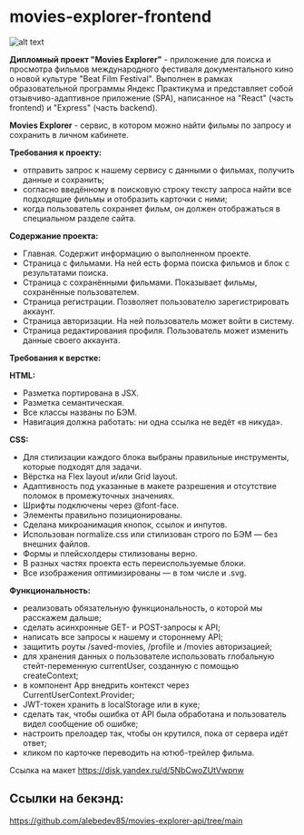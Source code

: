 # movies-explorer-frontend

![alt text](./opera_m6y0aE2P0o.gif)

<b>Дипломный проект "Movies Explorer"</b> - приложение для поиска и просмотра фильмов международного фестиваля документального кино о новой культуре "Beat Film Festival". Выполнен в рамках образовательной программы Яндекс Практикума и представляет собой отзывчиво-адаптивное приложение (SPA), написанное на "React" (часть frontend) и "Express" (часть backend).

<b>Movies Explorer</b> - сервис, в котором можно найти фильмы по запросу и сохранить в личном кабинете.

<b>Требования к проекту:</b>

* отправить запрос к нашему сервису с данными о фильмах, получить данные и сохранить;
* согласно введённому в поисковую строку тексту запроса найти все подходящие фильмы и отобразить карточки с ними;
* когда пользователь сохраняет фильм, он должен отображаться в специальном разделе сайта.

<b>Содержание проекта:</b>

* Главная. Содержит информацию о выполненном проекте.
* Страница с фильмами. На ней есть форма поиска фильмов и блок с результатами поиска.
* Страница с сохранёнными фильмами. Показывает фильмы, сохранённые пользователем.
* Страница регистрации. Позволяет пользователю зарегистрировать аккаунт.
* Страница авторизации. На ней пользователь может войти в систему.
* Страница редактирования профиля. Пользователь может изменить данные своего аккаунта.

<b>Требования к верстке:</b>

<b>HTML:</b>
* Разметка портирована в JSX.
* Разметка семантическая.
* Все классы названы по БЭМ.
* Навигация должна работать: ни одна ссылка не ведёт «в никуда».

<b>CSS:</b>
* Для стилизации каждого блока выбраны правильные инструменты, которые подходят для задачи.
* Вёрстка на Flex layout и/или Grid layout.
* Адаптивность под указанные в макете разрешения и отсутствие поломок в промежуточных значениях.
* Шрифты подключены через @font-face.
* Элементы правильно позиционированы.
* Сделана микроанимация кнопок, ссылок и инпутов.
* Использован normalize.сss или стилизован строго по БЭМ — без внешних файлов.
* Формы и плейсхолдеры стилизованы верно.
* В разных частях проекта есть переиспользуемые блоки.
* Все изображения оптимизированы — в том числе и .svg.

<b>Функциональность:</b>
* реализовать обязательную функциональность, о которой мы расскажем дальше;
* сделать асинхронные GET- и POST-запросы к API;
* написать все запросы к нашему и стороннему API;
* защитить роуты /saved-movies, /profile и /movies авторизацией;
* для хранения данных о пользователе использовать глобальную стейт-переменную currentUser, созданную с помощью createContext;
* в компонент App внедрить контекст через CurrentUserContext.Provider;
* JWT-токен хранить в localStorage или в куке;
* сделать так, чтобы ошибка от API была обработана и пользователь видел сообщение об ошибке;
* настроить прелоадер так, чтобы он крутился, пока от сервера идёт ответ;
* кликом по карточке переводить на ютюб-трейлер фильма.

Ссылка на макет https://disk.yandex.ru/d/5NbCwoZUtVwpnw

## Ссылки на бекэнд:

https://github.com/alebedev85/movies-explorer-api/tree/main
